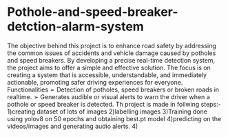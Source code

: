 # Pothole-and-speed-breaker-detction-alarm-system
The objective behind this project is to
enhance road safety by addressing the
common issues of accidents and
vehicle damage caused by potholes and
speed breakers. By developing a
precise real-time detection system, the
project aims to offer a simple and
effective solution. The focus is on
creating a system that is accessible,
understandable, and immediately
actionable, promoting safer driving
experiences for everyone.
Functionalities
➢ Detection of potholes, speed
breakers or broken roads in realtime.
➢ Generates audible or visual alerts to
warn the driver when a pothole or
speed breaker is detected.
Th project is made in follwing steps:-
1)creating dataset of lots of images
2)labelling images
3)Training done using yolov8 on 50 epochs and obtaining best.pt model
4)predicting on the videos/images and generating audio alerts.
4)
